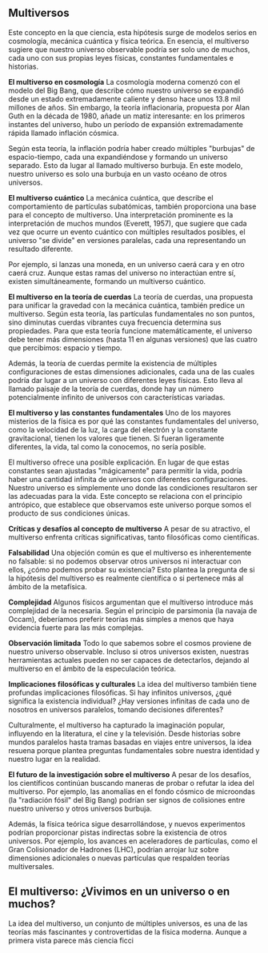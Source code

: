 ## Multiversos


Este concepto en la que ciencia, esta hipótesis surge de modelos serios en cosmología, mecánica cuántica y física teórica. En esencia, el multiverso sugiere que nuestro universo observable podría ser solo uno de muchos, cada uno con sus propias leyes físicas, constantes fundamentales e historias.

**El multiverso en cosmología**
La cosmología moderna comenzó con el modelo del Big Bang, que describe cómo nuestro universo se expandió desde un estado extremadamente caliente y denso hace unos 13.8 mil millones de años. Sin embargo, la teoría inflacionaria, propuesta por Alan Guth en la década de 1980, añade un matiz interesante: en los primeros instantes del universo, hubo un período de expansión extremadamente rápida llamado inflación cósmica.

Según esta teoría, la inflación podría haber creado múltiples "burbujas" de espacio-tiempo, cada una expandiéndose y formando un universo separado. Esto da lugar al llamado multiverso burbuja. En este modelo, nuestro universo es solo una burbuja en un vasto océano de otros universos.

**El multiverso cuántico**
La mecánica cuántica, que describe el comportamiento de partículas subatómicas, también proporciona una base para el concepto de multiverso. Una interpretación prominente es la interpretación de muchos mundos (Everett, 1957), que sugiere que cada vez que ocurre un evento cuántico con múltiples resultados posibles, el universo "se divide" en versiones paralelas, cada una representando un resultado diferente.

Por ejemplo, si lanzas una moneda, en un universo caerá cara y en otro caerá cruz. Aunque estas ramas del universo no interactúan entre sí, existen simultáneamente, formando un multiverso cuántico.

**El multiverso en la teoría de cuerdas**
La teoría de cuerdas, una propuesta para unificar la gravedad con la mecánica cuántica, también predice un multiverso. Según esta teoría, las partículas fundamentales no son puntos, sino diminutas cuerdas vibrantes cuya frecuencia determina sus propiedades. Para que esta teoría funcione matemáticamente, el universo debe tener más dimensiones (hasta 11 en algunas versiones) que las cuatro que percibimos: espacio y tiempo.

Además, la teoría de cuerdas permite la existencia de múltiples configuraciones de estas dimensiones adicionales, cada una de las cuales podría dar lugar a un universo con diferentes leyes físicas. Esto lleva al llamado paisaje de la teoría de cuerdas, donde hay un número potencialmente infinito de universos con características variadas.

**El multiverso y las constantes fundamentales**
Uno de los mayores misterios de la física es por qué las constantes fundamentales del universo, como la velocidad de la luz, la carga del electrón y la constante gravitacional, tienen los valores que tienen. Si fueran ligeramente diferentes, la vida, tal como la conocemos, no sería posible.

El multiverso ofrece una posible explicación. En lugar de que estas constantes sean ajustadas "mágicamente" para permitir la vida, podría haber una cantidad infinita de universos con diferentes configuraciones. Nuestro universo es simplemente uno donde las condiciones resultaron ser las adecuadas para la vida. Este concepto se relaciona con el principio antrópico, que establece que observamos este universo porque somos el producto de sus condiciones únicas.

**Críticas y desafíos al concepto de multiverso**
A pesar de su atractivo, el multiverso enfrenta críticas significativas, tanto filosóficas como científicas.

**Falsabilidad**
Una objeción común es que el multiverso es inherentemente no falsable: si no podemos observar otros universos ni interactuar con ellos, ¿cómo podemos probar su existencia? Esto plantea la pregunta de si la hipótesis del multiverso es realmente científica o si pertenece más al ámbito de la metafísica.

**Complejidad**
Algunos físicos argumentan que el multiverso introduce más complejidad de la necesaria. Según el principio de parsimonia (la navaja de Occam), deberíamos preferir teorías más simples a menos que haya evidencia fuerte para las más complejas.

**Observación limitada**
Todo lo que sabemos sobre el cosmos proviene de nuestro universo observable. Incluso si otros universos existen, nuestras herramientas actuales pueden no ser capaces de detectarlos, dejando al multiverso en el ámbito de la especulación teórica.

**Implicaciones filosóficas y culturales**
La idea del multiverso también tiene profundas implicaciones filosóficas. Si hay infinitos universos, ¿qué significa la existencia individual? ¿Hay versiones infinitas de cada uno de nosotros en universos paralelos, tomando decisiones diferentes?

Culturalmente, el multiverso ha capturado la imaginación popular, influyendo en la literatura, el cine y la televisión. Desde historias sobre mundos paralelos hasta tramas basadas en viajes entre universos, la idea resuena porque plantea preguntas fundamentales sobre nuestra identidad y nuestro lugar en la realidad.

**El futuro de la investigación sobre el multiverso**
A pesar de los desafíos, los científicos continúan buscando maneras de probar o refutar la idea del multiverso. Por ejemplo, las anomalías en el fondo cósmico de microondas (la "radiación fósil" del Big Bang) podrían ser signos de colisiones entre nuestro universo y otros universos burbuja.

Además, la física teórica sigue desarrollándose, y nuevos experimentos podrían proporcionar pistas indirectas sobre la existencia de otros universos. Por ejemplo, los avances en aceleradores de partículas, como el Gran Colisionador de Hadrones (LHC), podrían arrojar luz sobre dimensiones adicionales o nuevas partículas que respalden teorías multiversales.
## El multiverso: ¿Vivimos en un universo o en muchos?

La idea del multiverso, un conjunto de múltiples universos, es una de las teorías más fascinantes y controvertidas de la física moderna. Aunque a primera vista parece más ciencia ficci